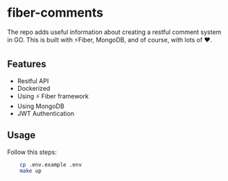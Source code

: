 # fiber-comments
The repo adds useful information about creating a restful comment system in GO. This is built with ⚡️Fiber, MongoDB, and of course, with lots of :heart:.

## Features
- Restful API
- Dockerized
- Using ⚡️ Fiber framework
- Using MongoDB
- JWT Authentication

## Usage
Follow this steps:
```bash
    cp .env.example .env
    make up
```
